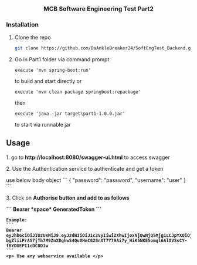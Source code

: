 <h3 align="center">MCB Software Engineering Test Part2</h3>

### Installation

1. Clone the repo
   ```sh
   git clone https://github.com/DaAnkleBreaker24/SoftEngTest_Backend.git
   ```
3. Go in Part1 folder via command prompt
   ```
   execute 'mvn spring-boot:run' 
    ```
   to build and start directly or 
   ```
   execute 'mvn clean package springboot:repackage'
   ```
   then 
     ```
   execute 'java -jar target\part1-1.0.0.jar'
   ```
   to start via runnable jar
   
## Usage

<p>1. go to <strong>http://localhost:8080/swagger-ui.html</strong> to access swagger</p>
<p>2. Use the Authentication service to authenticate and get a token<p>
  use below body object
 ```
   {
  "password": "password",
  "username": "user"
   }
 ```
  <p>3. Click on <strong>Authorise<strong/> button and add to as follows </p>
     ```
  Bearer *space* GeneratedToken
   ```
    
    Example:
    ```
    Bearer eyJhbGciOiJIUzUxMiJ9.eyJzdWIiOiJ1c2VyIiwiZXhwIjoxNjQwNjQ5Mjg1LCJpYXQiOjE2MjI2NDkyODV9.-bgZliiPrAS7jTh7M9ZnXDghwS4Qu8HmCG28nXT7Y79Ai7y_HiK5NKE5omgl6Al8VSsCY-fBYDUEPI1cDC0D1w
    ```
    <p> Use any webservice available </p>

